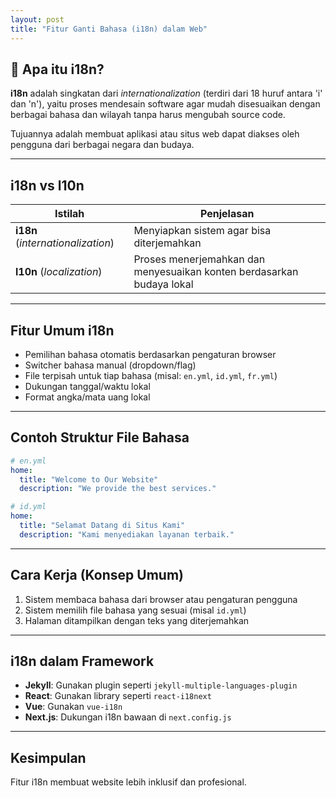 ```yaml
---
layout: post
title: "Fitur Ganti Bahasa (i18n) dalam Web"
---
```


## 📘 Apa itu i18n?

**i18n** adalah singkatan dari *internationalization* (terdiri dari 18 huruf antara 'i' dan 'n'), yaitu proses mendesain software agar mudah disesuaikan dengan berbagai bahasa dan wilayah tanpa harus mengubah source code.

Tujuannya adalah membuat aplikasi atau situs web dapat diakses oleh pengguna dari berbagai negara dan budaya.

---

##  i18n vs l10n

| Istilah | Penjelasan |
|--------|------------|
| **i18n** (*internationalization*) | Menyiapkan sistem agar bisa diterjemahkan |
| **l10n** (*localization*) | Proses menerjemahkan dan menyesuaikan konten berdasarkan budaya lokal |

---

##  Fitur Umum i18n

- Pemilihan bahasa otomatis berdasarkan pengaturan browser
- Switcher bahasa manual (dropdown/flag)
- File terpisah untuk tiap bahasa (misal: `en.yml`, `id.yml`, `fr.yml`)
- Dukungan tanggal/waktu lokal
- Format angka/mata uang lokal

---

##  Contoh Struktur File Bahasa

```yml
# en.yml
home:
  title: "Welcome to Our Website"
  description: "We provide the best services."

# id.yml
home:
  title: "Selamat Datang di Situs Kami"
  description: "Kami menyediakan layanan terbaik."
```

---

##  Cara Kerja (Konsep Umum)

1. Sistem membaca bahasa dari browser atau pengaturan pengguna
2. Sistem memilih file bahasa yang sesuai (misal `id.yml`)
3. Halaman ditampilkan dengan teks yang diterjemahkan

---

##  i18n dalam Framework

- **Jekyll**: Gunakan plugin seperti `jekyll-multiple-languages-plugin`
- **React**: Gunakan library seperti `react-i18next`
- **Vue**: Gunakan `vue-i18n`
- **Next.js**: Dukungan i18n bawaan di `next.config.js`

---

##  Kesimpulan

Fitur i18n membuat website lebih inklusif dan profesional.

